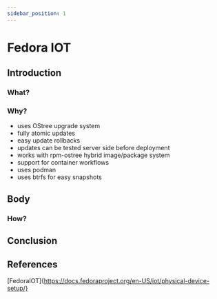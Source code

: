 ```yaml
---
sidebar_position: 1
---
```


# Fedora IOT

## Introduction

### What?

### Why?

 - uses OStree upgrade system
 - fully atomic updates
 - easy update rollbacks
 - updates can be tested server side before deployment
 - works with rpm-ostree hybrid image/package system
 - support for container workflows
 - uses podman
 - uses btrfs for easy snapshots

## Body

### How?

## Conclusion

## References

[FedoraIOT]{https://docs.fedoraproject.org/en-US/iot/physical-device-setup/}